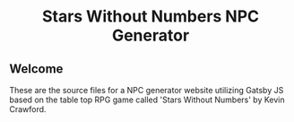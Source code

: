 <h1 align="center">
  Stars Without Numbers NPC Generator
</h1>

## Welcome

  These are the source files for a NPC generator website utilizing Gatsby JS based on the table top RPG game called
  'Stars Without Numbers' by Kevin Crawford.